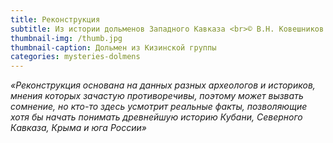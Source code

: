 ```yaml
---
title: Реконструкция
subtitle: Из истории дольменов Западного Кавказа <br>© В.Н. Ковешников
thumbnail-img: /thumb.jpg
thumbnail-caption: Дольмен из Кизинской группы
categories: mysteries-dolmens
---
```

_«Реконструкция основана на данных разных археологов и историков, мнения которых зачастую противоречивы, поэтому может вызвать сомнение, но кто-то здесь усмотрит реальные факты, позволяющие хотя бы начать понимать древнейшую историю Кубани, Северного Кавказа, Крыма и юга России»_
